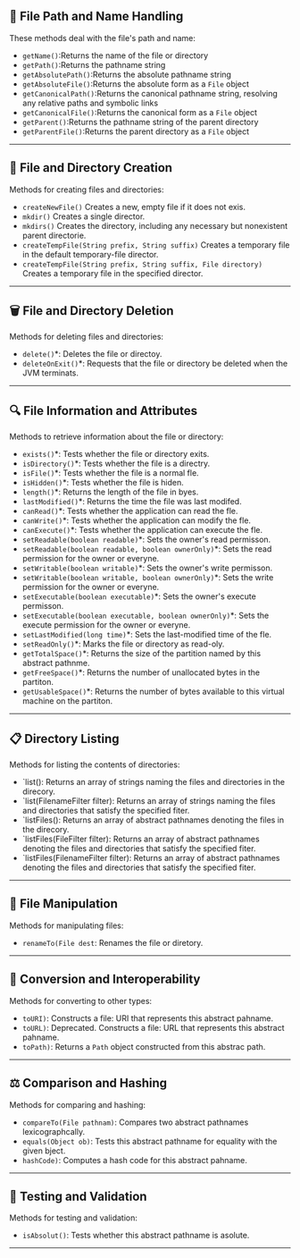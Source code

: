 ## 📂 File Path and Name Handling

These methods deal with the file's path and name:

- `getName()`:Returns the name of the file or directory
- `getPath()`:Returns the pathname string
- `getAbsolutePath()`:Returns the absolute pathname string
- `getAbsoluteFile()`:Returns the absolute form as a `File` object
- `getCanonicalPath()`:Returns the canonical pathname string, resolving any relative paths and symbolic links
- `getCanonicalFile()`:Returns the canonical form as a `File` object
- `getParent()`:Returns the pathname string of the parent directory
- `getParentFile()`:Returns the parent directory as a `File` object

---

## 📄 File and Directory Creation

Methods for creating files and directories:

- `createNewFile()` Creates a new, empty file if it does not exis.
- `mkdir()` Creates a single director.
- `mkdirs()` Creates the directory, including any necessary but nonexistent parent directorie.
- `createTempFile(String prefix, String suffix)` Creates a temporary file in the default temporary-file director.
- `createTempFile(String prefix, String suffix, File directory)` Creates a temporary file in the specified director.

---

## 🗑️ File and Directory Deletion

Methods for deleting files and directories:

- `delete()`*: Deletes the file or directoy.
- `deleteOnExit()`*: Requests that the file or directory be deleted when the JVM terminats.

---

## 🔍 File Information and Attributes

Methods to retrieve information about the file or directory:

- `exists()`*: Tests whether the file or directory exits.
- `isDirectory()`*: Tests whether the file is a directry.
- `isFile()`*: Tests whether the file is a normal fle.
- `isHidden()`*: Tests whether the file is hiden.
- `length()`*: Returns the length of the file in byes.
- `lastModified()`*: Returns the time the file was last modifed.
- `canRead()`*: Tests whether the application can read the fle.
- `canWrite()`*: Tests whether the application can modify the fle.
- `canExecute()`*: Tests whether the application can execute the fle.
- `setReadable(boolean readable)`*: Sets the owner's read permisson.
- `setReadable(boolean readable, boolean ownerOnly)`*: Sets the read permission for the owner or everyne.
- `setWritable(boolean writable)`*: Sets the owner's write permisson.
- `setWritable(boolean writable, boolean ownerOnly)`*: Sets the write permission for the owner or everyne.
- `setExecutable(boolean executable)`*: Sets the owner's execute permisson.
- `setExecutable(boolean executable, boolean ownerOnly)`*: Sets the execute permission for the owner or everyne.
- `setLastModified(long time)`*: Sets the last-modified time of the fle.
- `setReadOnly()`*: Marks the file or directory as read-oly.
- `getTotalSpace()`*: Returns the size of the partition named by this abstract pathnme.
- `getFreeSpace()`*: Returns the number of unallocated bytes in the partiton.
- `getUsableSpace()`*: Returns the number of bytes available to this virtual machine on the partiton.

---

## 📋 Directory Listing

Methods for listing the contents of directories:

- `list(): Returns an array of strings naming the files and directories in the direcory.
- `list(FilenameFilter filter): Returns an array of strings naming the files and directories that satisfy the specified fiter.
- `listFiles(): Returns an array of abstract pathnames denoting the files in the direcory.
- `listFiles(FileFilter filter): Returns an array of abstract pathnames denoting the files and directories that satisfy the specified fiter.
- `listFiles(FilenameFilter filter): Returns an array of abstract pathnames denoting the files and directories that satisfy the specified fiter.

---

## 🔄 File Manipulation

Methods for manipulating files:

- `renameTo(File dest`: Renames the file or diretory.

---

## 🔗 Conversion and Interoperability

Methods for converting to other types:

- `toURI)`: Constructs a file: URI that represents this abstract pahname.
- `toURL)`: Deprecated. Constructs a file: URL that represents this abstract pahname.
- `toPath)`: Returns a `Path` object constructed from this abstrac path.

---

## ⚖️ Comparison and Hashing

Methods for comparing and hashing:

- `compareTo(File pathnam)`: Compares two abstract pathnames lexicographcally.
- `equals(Object ob)`: Tests this abstract pathname for equality with the given bject.
- `hashCode)`: Computes a hash code for this abstract pahname.

---

## 🧪 Testing and Validation

Methods for testing and validation:

- `isAbsolut()`: Tests whether this abstract pathname is asolute.

---
